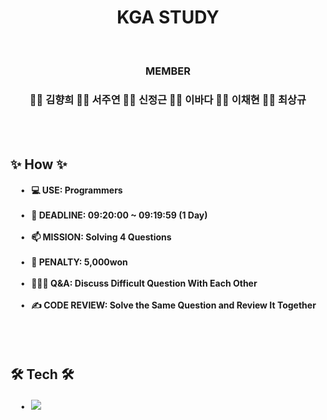 <h1 align="center">KGA STUDY</h1>

<br>

<h3 align="center"> MEMBER </h3>
<h3 align="center"> 👩‍💻 김향희 👩‍💻 서주연 👨‍💻 신정근 👩‍💻 이바다 👩‍💻 이채현 👨‍💻 최상규 </h3>

<br><br>

<h2> ✨ How ✨ </h2>
<div>
    <h4>
        &nbsp&nbsp&nbsp&nbsp • &nbsp 💻 USE: Programmers <br><br>
        &nbsp&nbsp&nbsp&nbsp • &nbsp 🙏 DEADLINE: 09:20:00 ~ 09:19:59 (1 Day) <br><br>
        &nbsp&nbsp&nbsp&nbsp • &nbsp 📫 MISSION: Solving 4 Questions <br><br>
        &nbsp&nbsp&nbsp&nbsp • &nbsp 💎 PENALTY: 5,000won <br><br>
        &nbsp&nbsp&nbsp&nbsp • &nbsp 👩‍👧‍👦 Q&A: Discuss Difficult Question With Each Other <br><br>
        &nbsp&nbsp&nbsp&nbsp • &nbsp ✍ CODE REVIEW: Solve the Same Question and Review It Together <br><br>
    </h4>
</div>

<br>

<h2> 🛠️ Tech 🛠️ </h2>
<div>
    <h4>
        &nbsp&nbsp&nbsp&nbsp • &nbsp <img src="https://img.shields.io/badge/C%2B%2B-00599C?style=for-the-badge&logo=c%2B%2B&logoColor=white" /> <br><br>
    </h4>
</div>
